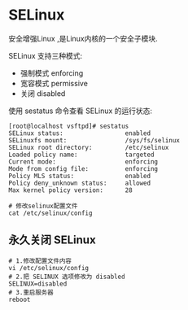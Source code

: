 # SELinux

安全增强Linux ,是Linux内核的一个安全子模块. 

SELinux 支持三种模式:

- 强制模式   enforcing
- 宽容模式  permissive
- 关闭   disabled



使用 sestatus 命令查看 SELinux 的运行状态:

```shell
[root@localhost vsftpd]# sestatus
SELinux status:                 enabled
SELinuxfs mount:                /sys/fs/selinux
SELinux root directory:         /etc/selinux
Loaded policy name:             targeted
Current mode:                   enforcing
Mode from config file:          enforcing
Policy MLS status:              enabled
Policy deny_unknown status:     allowed
Max kernel policy version:      28

```





```shell
# 修改selinux配置文件
cat /etc/selinux/config  
```



## 永久关闭 SELinux

```shell
# 1.修改配置文件内容
vi /etc/selinux/config  
# 2.把 SELINUX 选项修改为 disabled
SELINUX=disabled
# 3.重启服务器
reboot
```



